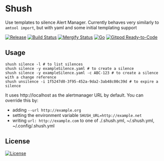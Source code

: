 # Shush

Use templates to silence Alert Manager. Currently behaves very similarly to `amtool import`, but with yaml and some initial templating support

[![Release](https://img.shields.io/github/release-pre/alicekaerast/shush.svg?logo=github&style=flat&v=1)](https://github.com/alicekaerast/shush/releases)
[![Build Status](https://img.shields.io/github/workflow/status/alicekaerast/shush/run-go-tests?logo=github&v=1)](https://github.com/alicekaerast/shush/actions)
[![Mergify Status](https://img.shields.io/endpoint.svg?url=https://gh.mergify.io/badges/alicekaerast/shush&style=flat&v=1)](https://mergify.io)
[![Go](https://img.shields.io/github/go-mod/go-version/alicekaerast/shush?v=1)](https://golang.org/)
[![Gitpod Ready-to-Code](https://img.shields.io/badge/Gitpod-ready--to--code-blue?logo=gitpod)](https://gitpod.io/#https://github.com/alicekaerast/shush)

## Usage

```shell
shush silence -l # to list silences
shush silence -y exampleSilence.yaml # to create a silence
shush silence -y exampleSilence.yaml -c ABC-123 # to create a silence with a change reference
shush unsilence -i 1f5247d0-3f95-452a-9da2-3ab48c00c39d # to expire a silence
```

It uses http://localhost as the alertmanager URL by default. You can override this by:

* adding `--url http://example.org`
* setting the environment variable `SHUSH_URL=http://example.net`
* writing `url: http://example.com` to one of ./.shush.yml, ~/.shush.yml, ~/.config/.shush.yml

## License

[![License](https://img.shields.io/github/license/alicekaerast/shush.svg?style=flat&v=1)](LICENSE)
